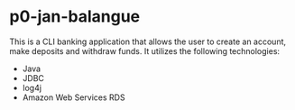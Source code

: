# p0-jan-balangue
This is a CLI banking application that allows the user to create an account, make deposits and withdraw funds. It utilizes the following technologies:
* Java
* JDBC
* log4j
* Amazon Web Services RDS
